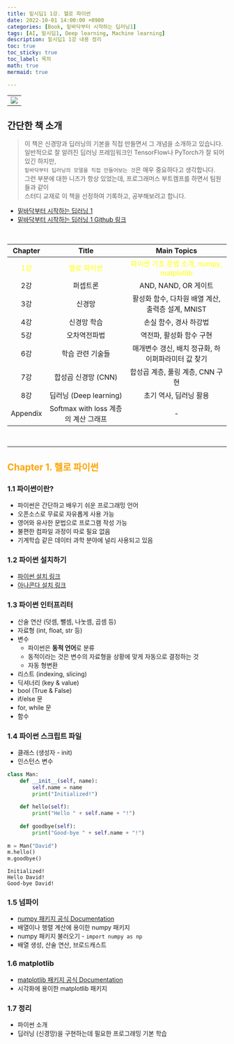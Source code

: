```yaml
---
title: 밑시딥1 1강. 헬로 파이썬
date: 2022-10-01 14:00:00 +0900
categories: [Book, 밑바닥부터 시작하는 딥러닝1]
tags: [AI, 밑시딥1, Deep learning, Machine learning]
description: 밑시딥1 1강 내용 정리
toc: true
toc_sticky: true
toc_label: 목차
math: true
mermaid: true

---
```


<table align="center">
    <tr>
        <td align="center"><img src="https://www.hanbit.co.kr/data/books/B8475831198_l.jpg"></td>
    </tr>
</table>

## 간단한 책 소개
> 이 책은 신경망과 딥러닝의 기본을 직접 만들면서 그 개념을 소개하고 있습니다. \
> 일반적으로 잘 알려진 딥러닝 프레임워크인 TensorFlow나 PyTorch가 잘 되어 있긴 하지만, \
> `밑바닥부터 딥러닝의 모델을 직접 만들어보는 것`은 매우 중요하다고 생각합니다. \
> 그런 부분에 대한 니즈가 항상 있었는데, 프로그래머스 부트캠프를 하면서 팀원들과 같이 \
> 스터디 교재로 이 책을 선정하여 기록하고, 공부해보려고 합니다.
* [밑바닥부터 시작하는 딥러닝 1](http://www.yes24.com/Product/Goods/34970929)
* [밑바닥부터 시작하는 딥러닝 1 Github 링크](https://github.com/WegraLee/deep-learning-from-scratch)

<br/>

|Chapter|Title|Main Topics|
|:---:|:---:|:---:|
|<span style="color:yellow">1강</span>|<span style="color:yellow">헬로 파이썬</span>|<span style="color:yellow">파이썬 기초 문법 소개, numpy, matplotlib</span>|
|2강|퍼셉트론|AND, NAND, OR 게이트|
|3강|신경망|활성화 함수, 다차원 배열 계산, 출력층 설계, MNIST|
|4강|신경망 학습|손실 함수, 경사 하강법|
|5강|오차역전파법|역전파, 활성화 함수 구현|
|6강|학습 관련 기술들|매개변수 갱신, 배치 정규화, 하이퍼파라미터 값 찾기|
|7강|합성곱 신경망 (CNN)|합성곱 계층, 풀링 계층, CNN 구현|
|8강|딥러닝 (Deep learning)|초기 역사, 딥러닝 활용|
|Appendix|Softmax with loss 계층의 계산 그래프|-|

<br/>

---

## <font color=orange>Chapter 1. 헬로 파이썬</font>

### 1.1 파이썬이란?

- 파이썬은 간단하고 배우기 쉬운 프로그래밍 언어
- 오픈소스로 무료로 자유롭게 사용 가능
- 영어와 유사한 문법으로 프로그램 작성 가능
- 불편한 컴파일 과정이 따로 필요 없음
- 기계학습 같은 데이터 과학 분야에 널리 사용되고 있음

### 1.2 파이썬 설치하기

- [파이썬 설치 링크](https://www.python.org/)
- [아나콘다 설치 링크](https://www.anaconda.com/products/distribution)

### 1.3 파이썬 인터프리터

- 산술 연산 (덧셈, 뺄셈, 나눗셈, 곱셈 등)
- 자료형 (int, float, str 등)
- 변수
    - 파이썬은 **동적 언어**로 분류
    - 동적이라는 것은 변수의 자료형을 상황에 맞게 자동으로 결정하는 것
    - 자동 형변환
- 리스트 (indexing, slicing)
- 딕셔너리 (key & value)
- bool (True & False)
- if/else 문
- for, while 문
- 함수

### 1.4 파이썬 스크립트 파일

- 클래스 (생성자 - init)
- 인스턴스 변수


```python
class Man:
    def __init__(self, name):
        self.name = name
        print("Initialized!")
    
    def hello(self):
        print("Hello " + self.name + "!")
    
    def goodbye(self):
        print("Good-bye " + self.name + "!")
        
m = Man("David")
m.hello()
m.goodbye()
```

    Initialized!
    Hello David!
    Good-bye David!


### 1.5 넘파이

- [numpy 패키지 공식 Documentation](https://numpy.org/doc/)
- 배열이나 행렬 계산에 용이한 numpy 패키지
- numpy 패키지 불러오기 - `import numpy as np`
- 배열 생성, 산술 연산, 브로드캐스트

### 1.6 matplotlib

- [matplotlib 패키지 공식 Documentation](https://matplotlib.org/stable/index.html)
- 시각화에 용이한 matplotlib 패키지

### 1.7 정리

- 파이썬 소개
- 딥러닝 (신경망)을 구현하는데 필요한 프로그래밍 기본 학습
